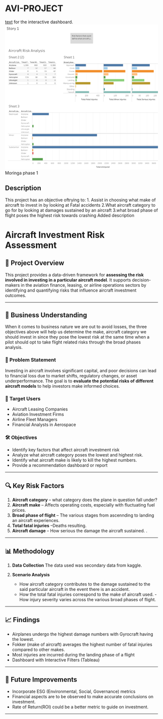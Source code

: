 # AVI-PROJECT
[text](https://public.tableau.com/app/profile/jerome.juma/viz/vvs_17459164436300/Story1?publish=yes) for the interactive dashboard.
![alt text](<Story 1.png>)
Moringa phase 1

## Description
This project has an objective oftrying to:
        1. Assist in choosing what make of aircraft to invest in by looking at Fatal accidents
        2.What aircraft category to go for by looking at damages sustained by an aircraft
        3.what broad phase of flight poses the highest risk towards crashing
Added description
# Aircraft Investment Risk Assessment

## 📘 Project Overview

This project provides a data-driven framework for **assessing the risk involved in investing in a particular aircraft model**. It supports decision-makers in the aviation finance, leasing, or airline operations sectors by identifying and quantifying risks that influence aircraft investment outcomes.

---

## 🧠 Business Understanding
When it comes to business nature we are out to avoid losses, the three objectives above will help us determine the make, aircraft category we should invest in since they pose the lowest risk at the same time when a pilot should opt to take flight related risks through the broad phases analysis.

### 🎯 Problem Statement

Investing in aircraft involves significant capital, and poor decisions can lead to financial loss due to market shifts, regulatory changes, or asset underperformance. The goal is to **evaluate the potential risks of different aircraft models** to help investors make informed choices.

### 👥 Target Users

- Aircraft Leasing Companies  
- Aviation Investment Firms  
- Airline Fleet Managers  
- Financial Analysts in Aerospace  

### 🛠 Objectives

- Identify key factors that affect aircraft investment risk
- Analyze what aircraft category poses the lowest and highest risk.
- Identify what aircraft make is likely to kill the highest numbers.
- Provide a recommendation dashboard or report

---

## 🔍 Key Risk Factors

1. **Aircraft category** – what category does the plane in question fall under?
2. **Aircraft make** – Affects operating costs, especially with fluctuating fuel prices.
3. **Broad phase of flight** – The various stages from ascennding to landing an aircraft experiences.
4. **Total fatal injuries** –Deaths resulting.
5. **Aircraft damage** – How serious the damage the aircraft sustained.
.

---

## 📊 Methodology

1. **Data Collection**
   The data used was secondary data from kaggle.


3. **Scenario Analysis**
   - How aircraft category contributes to the damage sustained to the said particular aircraft in the event there is an accident.
   - How the total fatal injuries correspond to the make of aircraft used.
   -How injury severity varies across the various broad phases of flight.

---

## 📈 Findings

- Airplanes undergo the highest damage numbers with Gyrocraft having the lowest.
- Fokker (make of aircraft) averages the highest number of fatal injuries compared to other makes.
- Most injuries are incurred during the landing phase of a flight
- Dashboard with Interactive Filters (Tableau)

---

## 🚀 Future Improvements

- Incorporate ESG (Environmental, Social, Governance) metrics
- Financial aspects are to be observed to make accurate conclusions on investment.
- Rate of Return(ROI) could be a better metric to guide on investment.

---